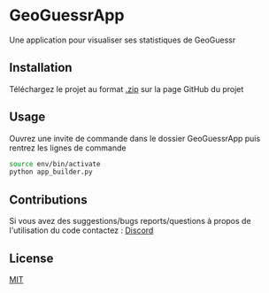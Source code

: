 # GeoGuessrApp

Une application pour visualiser ses statistiques de GeoGuessr

## Installation

Téléchargez le projet au format [.zip](https://fr.wikipedia.org/wiki/ZIP_(format_de_fichier)) sur la page GitHub du projet

## Usage

Ouvrez une invite de commande dans le dossier GeoGuessrApp puis rentrez les lignes de commande

```bash
source env/bin/activate
python app_builder.py
```

## Contributions

Si vous avez des suggestions/bugs reports/questions à propos de l'utilisation du code contactez : [Discord](discordapp.com/users/662709656711462962)

## License

[MIT](https://choosealicense.com/licenses/mit/)
